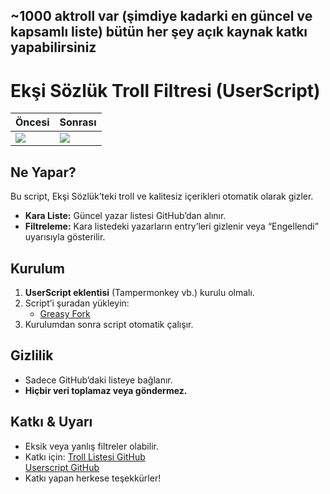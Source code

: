 ~1000 aktroll var (şimdiye kadarki en güncel ve kapsamlı liste) bütün her şey açık kaynak katkı yapabilirsiniz
---
# Ekşi Sözlük Troll Filtresi (UserScript)

| Öncesi                                | Sonrası                                  |
| ------------------------------------- | ---------------------------------------- |
| ![](https://i.imgur.com/cbTkjLj.jpeg) | ![](https://files.catbox.moe/0fbkng.png) |

## Ne Yapar?

Bu script, Ekşi Sözlük’teki troll ve kalitesiz içerikleri otomatik olarak gizler.

- **Kara Liste:** Güncel yazar listesi GitHub’dan alınır.  
- **Filtreleme:** Kara listedeki yazarların entry’leri gizlenir veya “Engellendi” uyarısıyla gösterilir.

## Kurulum

1. **UserScript eklentisi** (Tampermonkey vb.) kurulu olmalı.  
2. Script’i şuradan yükleyin:  
   - [Greasy Fork](https://greasyfork.org/en/scripts/532430-anti-troll)  
3. Kurulumdan sonra script otomatik çalışır.

## Gizlilik

- Sadece GitHub’daki listeye bağlanır.  
- **Hiçbir veri toplamaz veya göndermez.**

## Katkı & Uyarı

- Eksik veya yanlış filtreler olabilir.  
- Katkı için:
[Troll Listesi GitHub](https://github.com/bat9254/troll-list/)  
[Userscript GitHub](https://github.com/bat9254/anti-troll/tree/main)
- Katkı yapan herkese teşekkürler!

